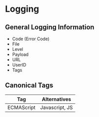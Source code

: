 # Logging

## General Logging Information 
  - Code (Error Code)
  - File
  - Level
  - Payload
  - URL
  - UserID
  - Tags

## Canonical Tags
| Tag        | Alternatives   |
|:----------:|:--------------:|
| ECMAScript | Javascript, JS |
